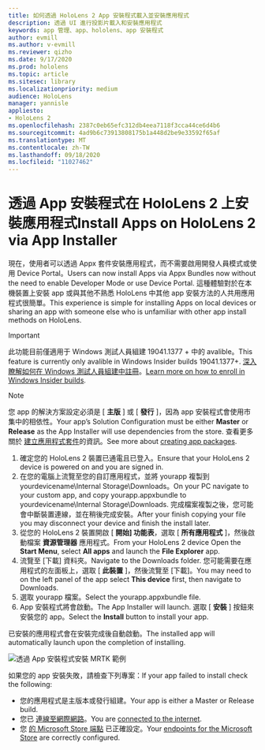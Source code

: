 ```yaml
---
title: 如何透過 HoloLens 2 App 安裝程式載入並安裝應用程式
description: 透過 UI 進行投影片載入和安裝應用程式
keywords: app 管理、app、hololens、app 安裝程式
author: evmill
ms.author: v-evmill
ms.reviewer: qizho
ms.date: 9/17/2020
ms.prod: hololens
ms.topic: article
ms.sitesec: library
ms.localizationpriority: medium
audience: HoloLens
manager: yannisle
appliesto:
- HoloLens 2
ms.openlocfilehash: 2387c0eb65efc312db4eea7118f3cca44ce6d4b6
ms.sourcegitcommit: 4ad9b6c73913808175b1a448d2be9e33592f65af
ms.translationtype: MT
ms.contentlocale: zh-TW
ms.lasthandoff: 09/18/2020
ms.locfileid: "11027462"
---
```

# <span data-ttu-id="686d1-104">透過 App 安裝程式在 HoloLens 2 上安裝應用程式</span><span class="sxs-lookup"><span data-stu-id="686d1-104">Install Apps on HoloLens 2 via App Installer</span></span>

<span data-ttu-id="686d1-105">現在，使用者可以透過 Appx 套件安裝應用程式，而不需要啟用開發人員模式或使用 Device Portal。</span><span class="sxs-lookup"><span data-stu-id="686d1-105">Users can now install Apps via Appx Bundles now without the need to enable Developer Mode or use Device Portal.</span></span> <span data-ttu-id="686d1-106">這種體驗對於在本機裝置上安裝 app 或與其他不熟悉 HoloLens 中其他 app 安裝方法的人共用應用程式很簡單。</span><span class="sxs-lookup"><span data-stu-id="686d1-106">This experience is simple for installing Apps on local devices or sharing an app with someone else who is unfamiliar with other app install methods on HoloLens.</span></span> 

> [!IMPORTANT]
> <span data-ttu-id="686d1-107">此功能目前僅適用于 Windows 測試人員組建 19041.1377 + 中的 avalible。</span><span class="sxs-lookup"><span data-stu-id="686d1-107">This feature is currently only avalible in Windows Insider builds 19041.1377+.</span></span> <span data-ttu-id="686d1-108">[深入瞭解如何在 Windows 測試人員組建中註冊](hololens-insider.md)。</span><span class="sxs-lookup"><span data-stu-id="686d1-108">[Learn more on how to enroll in Windows Insider builds](hololens-insider.md).</span></span>

> [!NOTE]
> <span data-ttu-id="686d1-109">您 app 的解決方案設定必須是 [ **主版** ] 或 [ **發行** ]，因為 app 安裝程式會使用市集中的相依性。</span><span class="sxs-lookup"><span data-stu-id="686d1-109">Your app’s Solution Configuration must be either **Master** or **Release** as the App Installer will use dependencies from the store.</span></span> <span data-ttu-id="686d1-110">查看更多關於 [建立應用程式套件](https://docs.microsoft.com/windows/msix/app-installer/create-appinstallerfile-vs)的資訊。</span><span class="sxs-lookup"><span data-stu-id="686d1-110">See more about [creating app packages](https://docs.microsoft.com/windows/msix/app-installer/create-appinstallerfile-vs).</span></span>

1.  <span data-ttu-id="686d1-111">確定您的 HoloLens 2 裝置已通電且已登入。</span><span class="sxs-lookup"><span data-stu-id="686d1-111">Ensure that your HoloLens 2 device is powered on and you are signed in.</span></span>
1.  <span data-ttu-id="686d1-112">在您的電腦上流覽至您的自訂應用程式，並將 yourapp 複製到 yourdevicename\Internal Storage\Downloads。</span><span class="sxs-lookup"><span data-stu-id="686d1-112">On your PC navigate to your custom app, and copy yourapp.appxbundle to yourdevicename\Internal Storage\Downloads.</span></span> 
    <span data-ttu-id="686d1-113">完成檔案複製之後，您可能會中斷裝置連線，並在稍後完成安裝。</span><span class="sxs-lookup"><span data-stu-id="686d1-113">After your finish copying your file you may disconnect your device and finish the install later.</span></span>
1.  <span data-ttu-id="686d1-114">從您的 HoloLens 2 裝置開啟 [ **開始] 功能表**，選取 [ **所有應用程式** ]，然後啟動檔案 **資源管理器** 應用程式。</span><span class="sxs-lookup"><span data-stu-id="686d1-114">From your HoloLens 2 device Open the **Start Menu**, select **All apps** and launch the **File Explorer** app.</span></span>
1.  <span data-ttu-id="686d1-115">流覽至 [下載] 資料夾。</span><span class="sxs-lookup"><span data-stu-id="686d1-115">Navigate to the Downloads folder.</span></span> <span data-ttu-id="686d1-116">您可能需要在應用程式的左面板上，選取 [ **此裝置** ]，然後流覽至 [下載]。</span><span class="sxs-lookup"><span data-stu-id="686d1-116">You may need to on the left panel of the app select **This device** first, then navigate to Downloads.</span></span>
1.  <span data-ttu-id="686d1-117">選取 yourapp 檔案。</span><span class="sxs-lookup"><span data-stu-id="686d1-117">Select the yourapp.appxbundle file.</span></span> 
1.  <span data-ttu-id="686d1-118">App 安裝程式將會啟動。</span><span class="sxs-lookup"><span data-stu-id="686d1-118">The App Installer will launch.</span></span> <span data-ttu-id="686d1-119">選取 [ **安裝** ] 按鈕來安裝您的 app。</span><span class="sxs-lookup"><span data-stu-id="686d1-119">Select the **Install** button to install your app.</span></span> 

<span data-ttu-id="686d1-120">已安裝的應用程式會在安裝完成後自動啟動。</span><span class="sxs-lookup"><span data-stu-id="686d1-120">The installed app will automatically launch upon the completion of installing.</span></span> 

![透過 App 安裝程式安裝 MRTK 範例](images/hololens-app-installer-picture.jpg)

<span data-ttu-id="686d1-122">如果您的 app 安裝失敗，請檢查下列專案：</span><span class="sxs-lookup"><span data-stu-id="686d1-122">If your app failed to install check the following:</span></span>
-   <span data-ttu-id="686d1-123">您的應用程式是主版本或發行組建。</span><span class="sxs-lookup"><span data-stu-id="686d1-123">Your app is either a Master or Release build.</span></span>
-   <span data-ttu-id="686d1-124">您已 [連線至網際網路](hololens-network.md)。</span><span class="sxs-lookup"><span data-stu-id="686d1-124">You are [connected to the internet](hololens-network.md).</span></span>
-   <span data-ttu-id="686d1-125">您 [的 Microsoft Store 端點](hololens-offline.md) 已正確設定。</span><span class="sxs-lookup"><span data-stu-id="686d1-125">Your [endpoints for the Microsoft Store](hololens-offline.md) are correctly configured.</span></span>  
